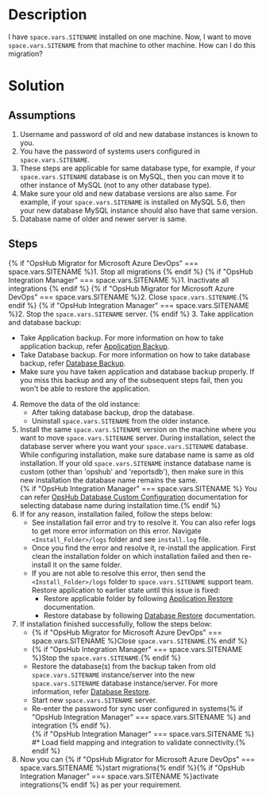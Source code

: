 # Description

I have <code class="expression">space.vars.SITENAME</code> installed on one machine. Now, I want to move <code class="expression">space.vars.SITENAME</code> from that machine to other machine. How can I do this migration?

# Solution

## Assumptions

1. Username and password of old and new database instances is known to you.  
2. You have the password of systems users configured in <code class="expression">space.vars.SITENAME</code>.  
3. These steps are applicable for same database type, for example, if your <code class="expression">space.vars.SITENAME</code> database is on MySQL, then you can move it to other instance of MySQL (not to any other database type).  
4. Make sure your old and new database versions are also same. For example, if your <code class="expression">space.vars.SITENAME</code> is installed on MySQL 5.6, then your new database MySQL instance should also have that same version.  
5. Database name of older and newer server is same.  

## Steps

{% if "OpsHub Migrator for Microsoft Azure DevOps" === space.vars.SITENAME %}1. Stop all migrations {% endif %}
{% if "OpsHub Integration Manager" === space.vars.SITENAME %}1. Inactivate all integrations {% endif %}
{% if "OpsHub Migrator for Microsoft Azure DevOps" === space.vars.SITENAME %}2. Close <code class="expression">space.vars.SITENAME</code>.{% endif %}
{% if "OpsHub Integration Manager" === space.vars.SITENAME %}2. Stop the <code class="expression">space.vars.SITENAME</code> server. {% endif %} 
3. Take application and database backup:
   * Take Application backup. For more information on how to take application backup, refer [Application Backup](../../../manage/upgrade/taking-application-backup.md#application-backup).
   * Take Database backup. For more information on how to take database backup, refer [Database Backup](../../../manage/upgrade/taking-application-backup.md#database-backup).
   * Make sure you have taken application and database backup properly. If you miss this backup and any of the subsequent steps fail, then you won't be able to restore the application.  
4. Remove the data of the old instance:  
   * After taking database backup, drop the database.  
   * Uninstall <code class="expression">space.vars.SITENAME</code> from the older instance.  
5. Install the same <code class="expression">space.vars.SITENAME</code> version on the machine where you want to move <code class="expression">space.vars.SITENAME</code> server. During installation, select the database server where you want your <code class="expression">space.vars.SITENAME</code> database. While configuring installation, make sure database name is same as old installation. If your old <code class="expression">space.vars.SITENAME</code> instance database name is custom (other than 'opshub' and 'reportsdb'), then make sure in this new installation the database name remains the same.  
   {% if "OpsHub Integration Manager" === space.vars.SITENAME %} You can refer [OpsHub Database Custom Configuration](../../../getting-started/installation.md#opshub-database-custom-configuration) documentation for selecting database name during installation time.{% endif %}
6. If for any reason, installation failed, follow the steps below:  
   * See installation fail error and try to resolve it. You can also refer logs to get more error information on this error. Navigate `<Install_Folder>/logs` folder and see `install.log` file.  
   * Once you find the error and resolve it, re-install the application. First clean the installation folder on which installation failed and then re-install it on the same folder.  
   * If you are not able to resolve this error, then send the `<Install_Folder>/logs` folder to <code class="expression">space.vars.SITENAME</code> support team. Restore application to earlier state until this issue is fixed:  
     * Restore applicable folder by following [Application Restore](../../../manage/upgrade/taking-application-backup.md#application-restore) documentation.  
     * Restore database by following [Database Restore](../../../manage/upgrade/taking-application-backup.md#database-restore) documentation.  
7. If installation finished successfully, follow the steps below:  
   * {% if "OpsHub Migrator for Microsoft Azure DevOps" === space.vars.SITENAME %}Close <code class="expression">space.vars.SITENAME</code>.{% endif %}
   * {% if "OpsHub Integration Manager" === space.vars.SITENAME %}Stop the <code class="expression">space.vars.SITENAME</code>.{% endif %}  
   * Restore the database(s) from the backup taken from old <code class="expression">space.vars.SITENAME</code> instance/server into the new <code class="expression">space.vars.SITENAME</code> database instance/server. For more information, refer [Database Restore](../../../manage/upgrade/taking-application-backup.md#database-restore).  
   * Start new <code class="expression">space.vars.SITENAME</code> server.  
   * Re-enter the password for sync user configured in systems{% if "OpsHub Integration Manager" === space.vars.SITENAME %} and integration {% endif %}.  
   {% if "OpsHub Integration Manager" === space.vars.SITENAME %} #* Load field mapping and integration to validate connectivity.{% endif %}  
8. Now you can {% if "OpsHub Migrator for Microsoft Azure DevOps" === space.vars.SITENAME %}start migrations{% endif %}{% if "OpsHub Integration Manager" === space.vars.SITENAME %}activate integrations{% endif %} as per your requirement.
